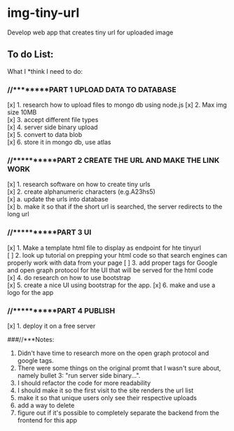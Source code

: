 # img-tiny-url

Develop web app that creates tiny url for uploaded image
## To do List:

What I *think I need to do:
### //********PART 1 UPLOAD DATA TO DATABASE
[x] 1. research how to upload files to mongo db using node.js 
[x] 2. Max img size 10MB                                    
[x] 3. accept different file types                         
[x] 4. server side binary upload                            
[x] 5. convert to data blob                                 
[x] 6. store it in mongo db, use atlas                    

### //**********PART 2 CREATE THE URL AND MAKE THE LINK WORK
[x] 1. research software on how to create tiny urls          
[x] 2. create alphanumeric characters (e.g.A23hs5)          
[x]   a. update the urls into database                     
[x]   b. make it so that if the short url is searched, the server redirects to the long url


### //**********PART 3 UI
[x] 1. Make a template html file to display as endpoint for hte tinyurl  
[ ] 2. look up tutorial on prepping your html code so that search engines can properly work with data from your page
[ ] 3. add proper tags for Google and open graph protocol for hte UI that will be served for the html code  
[x] 4. do research on how to use bootstrap              
[x] 5. create a nice UI using bootstrap for the app.
[x] 6. make and use a logo for the app 

### //**********PART 4 PUBLISH
[x] 1. deploy it on a free server                    


###//***Notes:
1. Didn't have time to research more on the open graph protocol and google tags.
2. There were some things on the original promt that I wasn't sure about, namely bullet 3: "run server side binary...".
3. I should refactor the code for more readability
4. I should make it so the first visit to the site renders the url list
5. make it so that unique users only see their respective uploads
6. add a way to delete 
8. figure out if it's possible to completely separate the backend from the frontend for this app
